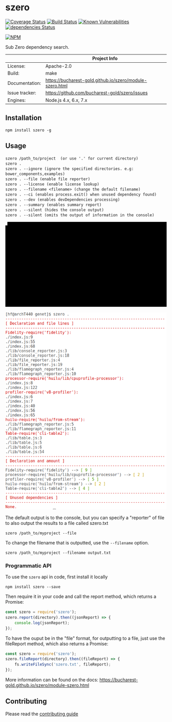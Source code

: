 # szero

[![Coverage Status](https://coveralls.io/repos/github/bucharest-gold/szero/badge.svg)](https://coveralls.io/github/bucharest-gold/szero)
[![Build Status](https://travis-ci.org/bucharest-gold/szero.svg?branch=master)](https://travis-ci.org/bucharest-gold/szero)
[![Known Vulnerabilities](https://snyk.io/test/npm/szero/badge.svg)](https://snyk.io/test/npm/szero)
[![dependencies Status](https://david-dm.org/bucharest-gold/szero/status.svg)](https://david-dm.org/bucharest-gold/szero)

[![NPM](https://nodei.co/npm/szero.png)](https://npmjs.org/package/szero)

Sub Zero dependency search.

|                 | Project Info  |
| --------------- | ------------- |
| License:        | Apache-2.0 |
| Build:          | make |
| Documentation:  | https://bucharest-gold.github.io/szero/module-szero.html |
| Issue tracker:  | https://github.com/bucharest-gold/szero/issues |
| Engines:        | Node.js 4.x, 6.x, 7.x |

## Installation

```
npm install szero -g
```

## Usage

```
szero /path_to/project  (or use '.' for current directory)
szero .
szero . --ignore (ignore the specified directories. e.g: bower_components,examples)
szero . --file (enable file reporter)
szero . --license (enable license lookup)
szero . --filename <filename> (change the default filename)
szero . --ci (enables process.exit() when unused dependency found)
szero . --dev (enables devDependencies processing)
szero . --summary (enables summary report)
szero . --silent (hides the console output)
szero . --silent (omits the output of information in the console) 
```

![out.gif](https://raw.githubusercontent.com/bucharest-gold/szero/master/out.gif)

![a.png](https://raw.githubusercontent.com/bucharest-gold/szero/master/a.png)

The default output is to the console, but you can specify a "reporter" of file to also output the results to a file called szero.txt

```
szero /path_to/myproject --file
```

To change the filename that is outputted, use the `--filename` option.

```
szero /path_to/myproject --filename output.txt
```

### Programmatic API

To use the `szero` api in code, first install it locally

```
npm install szero --save
```

Then require it in your code and call the report method, which returns a Promise:

```js
const szero = require('szero');
szero.report(directory).then((jsonReport) => {
    console.log(jsonReport);
});
```

To have the ouput be in the "file" format, for outputting to a file, just use the fileReport method, which also returns a Promise:

```js
const szero = require('szero');
szero.fileReport(directory).then((fileReport) => {
    fs.writeFileSync('szero.txt', fileReport);
});
```

More information can be found on the docs: https://bucharest-gold.github.io/szero/module-szero.html

## Contributing

Please read the [contributing guide](./CONTRIBUTING.md)
